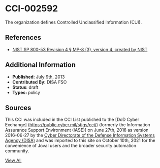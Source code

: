 # CCI-002592

The organization defines Controlled Unclassified Information (CUI).

## References ##

* [NIST SP 800-53 Revision 4 § MP-8 (3), version 4, created by NIST](http://csrc.nist.gov/publications/PubsSPs.html)


## Additional Information ##

* **Published:** July 9th, 2013
* **Contributed By:** DISA FSO
* **Status:** draft
* **Types:** policy

## Sources ##

This CCI was included in the CCI List published to the [DoD Cyber Exchange]
(https://public.cyber.mil/stigs/cci/) (formerly the Information Assurance Support Environment
(IASE)) on June 27th, 2016 as version 2016-06-27 by the [Cyber Directorate of the Defense 
Information Systems Agency (DISA)](https://public.cyber.mil/about-cyber/) and was imported to 
this site on October 10th, 2021 for the convenience of Joval users and the broader security automation community.

[View All](../README.md)
